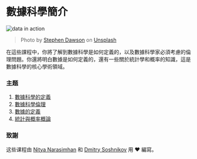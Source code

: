 # 數據科學簡介

![data in action](../images/data.jpg)
> Photo by <a href="https://unsplash.com/@dawson2406?utm_source=unsplash&utm_medium=referral&utm_content=creditCopyText">Stephen Dawson</a> on <a href="https://unsplash.com/s/photos/data?utm_source=unsplash&utm_medium=referral&utm_content=creditCopyText">Unsplash</a>

在這些課程中，你將了解到數據科學是如何定義的，以及數據科學家必須考慮的倫理問題。你還將明白數據是如何定義的，還有一些關於統計學和概率的知識，這是數據科學的核心學術領域。

### 主题

1. [數據科學的定義](../01-defining-data-science/README.md)
2. [數據科學倫理](../02-ethics/README.md)
3. [數據的定義](../03-defining-data/README.md)
4. [統計與概率概論](../04-stats-and-probability/README.md)

### 致謝

这些课程由 [Nitya Narasimhan](https://twitter.com/nitya) 和 [Dmitry Soshnikov](https://twitter.com/shwars) 用 ❤️ 編寫。
